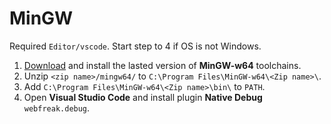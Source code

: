 # MinGW
Required `Editor/vscode`. Start step to 4 if OS is not Windows.
1. [Download](https://sourceforge.net/projects/mingw-w64/files/Toolchains%20targetting%20Win64/Personal%20Builds/mingw-builds/) and install the lasted version of **MinGW-w64** toolchains.
2. Unzip `<zip name>/mingw64/` to `C:\Program Files\MinGW-w64\<Zip name>\`.
3. Add `C:\Program Files\MinGW-w64\<Zip name>\bin\` to `PATH`.
4. Open **Visual Studio Code** and install plugin **Native Debug** `webfreak.debug`.
